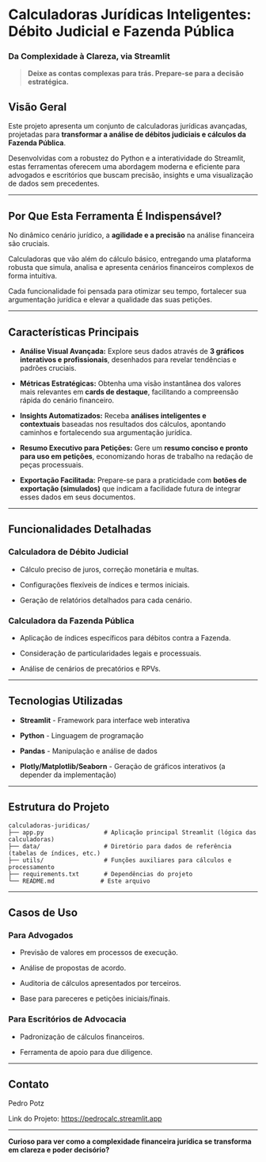 # Calculadoras Jurídicas Inteligentes: Débito Judicial e Fazenda Pública

### Da Complexidade à Clareza, via Streamlit

> **Deixe as contas complexas para trás. Prepare-se para a decisão estratégica.**

## Visão Geral

Este projeto apresenta um conjunto de calculadoras jurídicas avançadas, projetadas para **transformar a análise de débitos judiciais e cálculos da Fazenda Pública**. 

Desenvolvidas com a robustez do Python e a interatividade do Streamlit, estas ferramentas oferecem uma abordagem moderna e eficiente para advogados e escritórios que buscam precisão, insights e uma visualização de dados sem precedentes.

---

## Por Que Esta Ferramenta É Indispensável?

No dinâmico cenário jurídico, a **agilidade e a precisão** na análise financeira são cruciais. 

Calculadoras que vão além do cálculo básico, entregando uma plataforma robusta que simula, analisa e apresenta cenários financeiros complexos de forma intuitiva.

Cada funcionalidade foi pensada para otimizar seu tempo, fortalecer sua argumentação jurídica e elevar a qualidade das suas petições.

---

## Características Principais

- **Análise Visual Avançada:** Explore seus dados através de **3 gráficos interativos e profissionais**, desenhados para revelar tendências e padrões cruciais.
    
- **Métricas Estratégicas:** Obtenha uma visão instantânea dos valores mais relevantes em **cards de destaque**, facilitando a compreensão rápida do cenário financeiro.
    
- **Insights Automatizados:** Receba **análises inteligentes e contextuais** baseadas nos resultados dos cálculos, apontando caminhos e fortalecendo sua argumentação jurídica.
    
- **Resumo Executivo para Petições:** Gere um **resumo conciso e pronto para uso em petições**, economizando horas de trabalho na redação de peças processuais.
    
- **Exportação Facilitada:** Prepare-se para a praticidade com **botões de exportação (simulados)** que indicam a facilidade futura de integrar esses dados em seus documentos.
    

---

## Funcionalidades Detalhadas

### Calculadora de Débito Judicial

- Cálculo preciso de juros, correção monetária e multas.
    
- Configurações flexíveis de índices e termos iniciais.
    
- Geração de relatórios detalhados para cada cenário.
    

### Calculadora da Fazenda Pública

- Aplicação de índices específicos para débitos contra a Fazenda.
    
- Consideração de particularidades legais e processuais.
    
- Análise de cenários de precatórios e RPVs.
    



---

## Tecnologias Utilizadas

- **Streamlit** - Framework para interface web interativa
    
- **Python** - Linguagem de programação
    
- **Pandas** - Manipulação e análise de dados
    
- **Plotly/Matplotlib/Seaborn** - Geração de gráficos interativos (a depender da implementação)
    

---

## Estrutura do Projeto

```
calculadoras-juridicas/
├── app.py                 # Aplicação principal Streamlit (lógica das calculadoras)
├── data/                  # Diretório para dados de referência (tabelas de índices, etc.)
├── utils/                 # Funções auxiliares para cálculos e processamento
├── requirements.txt       # Dependências do projeto
└── README.md             # Este arquivo
```

---

## Casos de Uso

### Para Advogados

- Previsão de valores em processos de execução.
    
- Análise de propostas de acordo.
    
- Auditoria de cálculos apresentados por terceiros.
    
- Base para pareceres e petições iniciais/finais.
    

### Para Escritórios de Advocacia

- Padronização de cálculos financeiros.
    
  
- Ferramenta de apoio para due diligence.
    

---

## Contato

Pedro Potz

Link do Projeto: https://pedrocalc.streamlit.app

---

**Curioso para ver como a complexidade financeira jurídica se transforma em clareza e poder decisório?**
